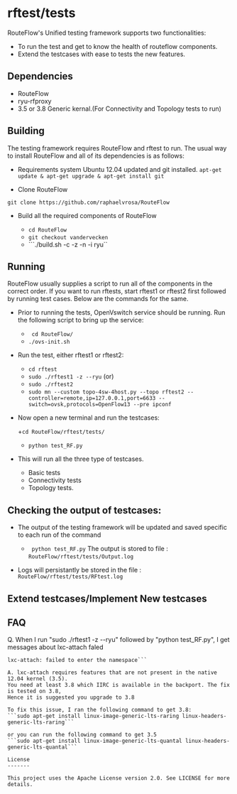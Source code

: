 rftest/tests
===========

RouteFlow's Unified testing framework supports two functionalities:
* To run the test and get to know the health of routeflow components.
* Extend the testcases with ease to tests the new features.

Dependencies
-----------

* RouteFlow
* ryu-rfproxy
* 3.5 or 3.8 Generic kernal.(For Connectivity and Topology tests to run)

Building
--------

The testing framework requires RouteFlow and rftest to run. The usual way to install RouteFlow and
all of its dependencies is as follows:

* Requirements system Ubuntu 12.04 updated and git installed. 
```apt-get update & apt-get upgrade & apt-get install git```

* Clone RouteFlow

```git clone https://github.com/raphaelvrosa/RouteFlow```

* Build all the required components of RouteFlow

    + ``` cd RouteFlow ```
    + ``` git checkout vandervecken ```
    + ```./build.sh -c -z -n -i ryu``

Running
-------

RouteFlow usually supplies a script to run all of the components in the
correct order. If you want to run rftests, start rftest1 or rftest2 first followed by 
running test cases. Below are the commands for the same.

* Prior to running the tests, OpenVswitch service should be running. Run the following 
script to bring up the service:
    + ``` cd RouteFlow/```  
    + ```./ovs-init.sh```

* Run the test, either rftest1 or rftest2:

    + ```cd rftest```
    + ```sudo ./rftest1 -z --ryu```
(or)
    + ```sudo ./rftest2 ```
    + ``` sudo mn --custom topo-4sw-4host.py --topo rftest2 --controller=remote,ip=127.0.0.1,port=6633 --switch=ovsk,protocols=OpenFlow13 --pre ipconf ```

* Now open a new terminal and run the testcases:

    +```cd RouteFlow/rftest/tests/```
    + ```python test_RF.py```

* This will run all the three type of testcases.
    + Basic tests
    + Connectivity tests
    + Topology tests.

Checking the output of testcases:
--------------------------------

* The output of the testing framework will be updated and saved specific to each run of the command
    + ``` python test_RF.py``` The output is stored to file : ```RouteFlow/rftest/tests/Output.log```

* Logs will persistantly be stored in the file : ```RouteFlow/rftest/tests/RFtest.log```

Extend testcases/Implement New testcases
----------------------------------------


FAQ
---

Q. When I run "sudo ./rftest1 -z --ryu" followed by "python test_RF.py", 
I get messages about lxc-attach faled
```lxc-attach: No such file or directory - failed to open '/proc/19731/ns/pid'
lxc-attach: failed to enter the namespace```

A. lxc-attach requires features that are not present in the native 12.04 kernel (3.5). 
You need at least 3.8 which IIRC is available in the backport. The fix is tested on 3.8,
Hence it is suggested you upgrade to 3.8

To fix this issue, I ran the following command to get 3.8:
```sudo apt-get install linux-image-generic-lts-raring linux-headers-generic-lts-raring```

or you can run the following command to get 3.5
```sudo apt-get install linux-image-generic-lts-quantal linux-headers-generic-lts-quantal```

License
-------

This project uses the Apache License version 2.0. See LICENSE for more details.
